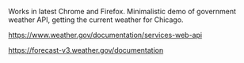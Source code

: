 
Works in latest Chrome and Firefox.
Minimalistic demo of government weather API, getting the current weather for Chicago.

https://www.weather.gov/documentation/services-web-api

https://forecast-v3.weather.gov/documentation
